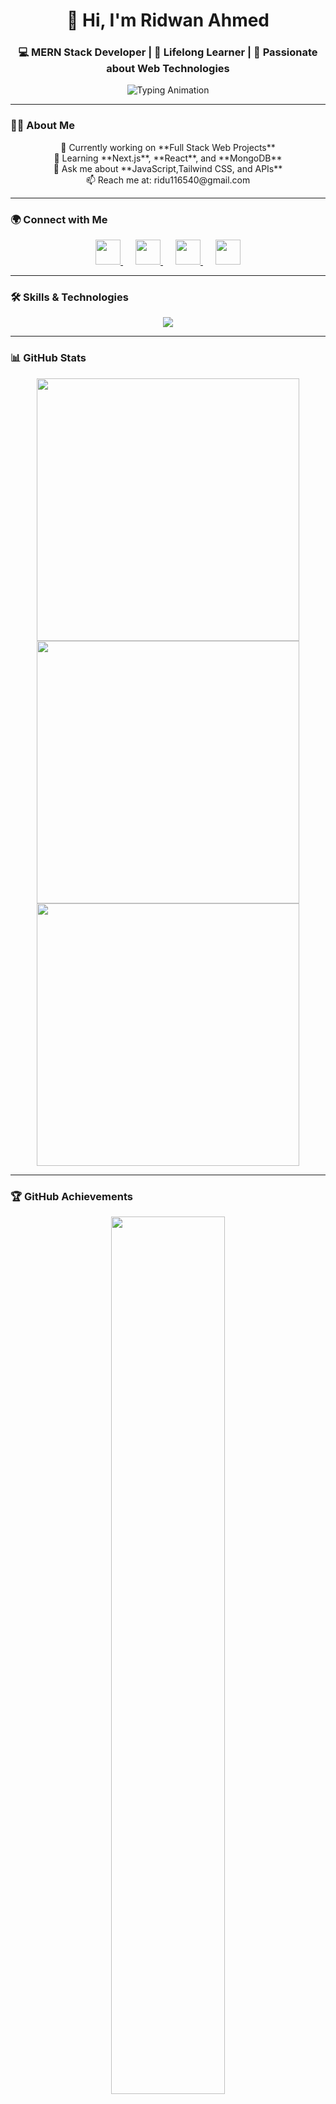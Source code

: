 <h1 align="center">👋 Hi, I'm Ridwan Ahmed</h1>
<h3 align="center">💻 MERN Stack Developer | 🌱 Lifelong Learner | 🚀 Passionate about Web Technologies</h3>

<p align="center">
  <img src="https://readme-typing-svg.herokuapp.com?font=Fira+Code&size=28&pause=1000&color=00FFFF&center=true&vCenter=true&width=600&lines=✨+Keep+Learning,+Keep+Building!;🚀+Turning+Ideas+Into+Reality;💡+Code.+Create.+Inspire." alt="Typing Animation" />
</p>

---

### 🧍‍♂️ About Me  
<p align="center">
  🔭 Currently working on **Full Stack Web Projects** <br/>
  🌱 Learning **Next.js**, **React**, and **MongoDB** <br/>
  💬 Ask me about **JavaScript,Tailwind CSS, and APIs** <br/>
  📫 Reach me at: ridu116540@gmail.com
</p>

---

### 🌍 Connect with Me  
<p align="center">
  <a href="https://www.linkedin.com/in/ridwan-ridu-696a53289/" target="_blank" style="margin: 0 10px;">
    <img src="https://cdn.jsdelivr.net/gh/devicons/devicon/icons/linkedin/linkedin-original.svg" width="40" height="40"/>
  </a>
  <a href="https://facebook.com/ridwan.ahmed.116540" target="_blank" style="margin: 0 10px;">
    <img src="https://cdn-icons-png.flaticon.com/512/733/733547.png" width="40" height="40"/>
  </a>
  <a href="mailto:ridu116540@gmail.com" target="_blank" style="margin: 0 10px;">
    <img src="https://cdn-icons-png.flaticon.com/512/732/732200.png" width="40" height="40"/>
  </a>
  <a href="https://www.instagram.com/ridu.ridwan1100/" target="_blank" style="margin: 0 10px;">
    <img src="https://cdn-icons-png.flaticon.com/512/2111/2111463.png" width="40" height="40"/>
  </a>
</p>


---

### 🛠️ Skills & Technologies  
<p align="center">
  <img src="https://skillicons.dev/icons?i=html,css,js,react,nodejs,express,mongodb,tailwind,java,c,figma,vscode,git,github" />
</p>

---

### 📊 GitHub Stats  
<div align="center">
  <img src="https://github-readme-stats.vercel.app/api?username=ridu101&show_icons=true&theme=radical&hide_border=true&border_radius=20" width="420"/>
</div>

<div align="center">
  <img src="https://streak-stats.demolab.com/?user=ridu101&theme=radical&hide_border=true&border_radius=20" width="420"/>
</div>

<div align="center">
  <img src="https://github-readme-stats.vercel.app/api/top-langs/?username=ridu101&layout=compact&theme=tokyonight&border_radius=20&hide_border=true" width="420"/>
</div>

---

### 🏆 GitHub Achievements  
<div align="center">
  <img src="https://github-profile-trophy.vercel.app/?username=ridu101&theme=radical&no-frame=true&margin-w=15&row=2&column=4" width="60%"/>
</div>

---

### 💫 Profile Insights & GitHub Stats

<p align="center">
  <!-- Animated Profile Views -->
  <img src="https://komarev.com/ghpvc/?username=ridu101&label=👀%20Profile%20Views&color=ff00ff&style=for-the-badge&logo=github&logoColor=white&animation=spin" alt="Profile Views Badge" />

  <!-- Gradient "Made with Love" Badge -->
  <img src="https://img.shields.io/badge/Made%20with-%E2%9D%A4-ff69b4?style=for-the-badge&logo=heart&logoColor=white&labelColor=ff6ec7&color=ff00ff&animation=fade" alt="Love Badge"/>
</p>

---

<p align="center">
  <img src="https://capsule-render.vercel.app/api?type=waving&color=0:ff7eb3,100:6a82fb&height=160&section=footer&text=🌟%20Dream.%20Design.%20Develop.%20🚀&fontSize=36&fontAlignY=45&fontColor=ffffff&animation=fadeIn" alt="Stylish Footer"/>
</p>
